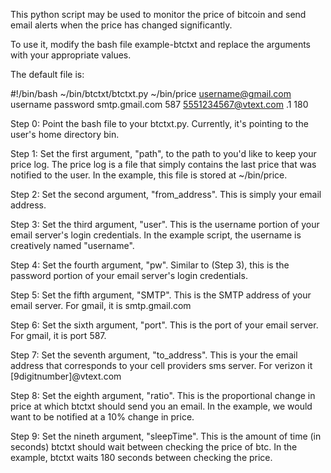 This python script may be used to monitor the price of bitcoin and send email alerts when the price has changed significantly.

To use it, modify the bash file example-btctxt and replace the arguments with your appropriate values.

The default file is:

#!/bin/bash
~/bin/btctxt/btctxt.py ~/bin/price username@gmail.com username password smtp.gmail.com 587 5551234567@vtext.com .1 180

Step 0: Point the bash file to your btctxt.py. Currently, it's pointing to the user's home directory bin.
	
Step 1: Set the first argument, "path", to the path to you'd like to keep your price log. The price log is a file that simply contains the last price that was notified to the user. In the example, this file is stored at ~/bin/price.

Step 2: Set the second argument, "from_address". This is simply your email address.

Step 3: Set the third argument, "user". This is the username portion of your email server's login credentials. In the example script, the username is creatively named "username".

Step 4: Set the fourth argument, "pw". Similar to (Step 3), this is the password portion of your email server's login credentials.

Step 5: Set the fifth argument, "SMTP". This is the SMTP address of your email server. For gmail, it is smtp.gmail.com

Step 6: Set the sixth argument, "port". This is the port of your email server. For gmail, it is port 587.

Step 7: Set the seventh argument, "to_address". This is your the email address that corresponds to your cell providers sms server. For verizon it [9digitnumber]@vtext.com

Step 8: Set the eighth argument, "ratio". This is the proportional change in price at which btctxt should send you an email. In the example, we would want to be notified at a 10% change in price.

Step 9: Set the nineth argument, "sleepTime". This is the amount of time (in seconds) btctxt should wait between checking the price of btc. In the example, btctxt waits 180 seconds between checking the price.

